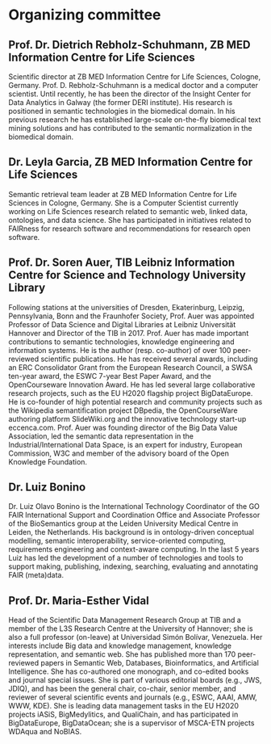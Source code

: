 # Organizing committee

## Prof. Dr. Dietrich Rebholz-Schuhmann, ZB MED Information Centre for Life Sciences
Scientific director at ZB MED Information Centre for Life Sciences, Cologne, Germany. Prof. D. Rebholz-Schuhmann is a medical doctor and a computer scientist.  Until recently, he has been the director of the Insight Center for Data Analytics in Galway (the former DERI institute). His research is positioned in semantic technologies in the biomedical domain. In his previous research he has established large-scale on-the-fly biomedical text mining solutions and has contributed to the semantic normalization in the biomedical domain. 

## Dr. Leyla Garcia, ZB MED Information Centre for Life Sciences
Semantic retrieval team leader at ZB MED Information Centre for Life Sciences in Cologne, Germany. She is a Computer Scientist currently working on Life Sciences research related to semantic web, linked data, ontologies, and data science. She has participated in initiatives related to FAIRness for research software and recommendations for research open software.

## Prof. Dr. Soren Auer, TIB Leibniz Information Centre for Science and Technology University Library
Following stations at the universities of Dresden, Ekaterinburg, Leipzig, Pennsylvania, Bonn and the Fraunhofer Society, Prof. Auer was appointed Professor of Data Science and Digital Libraries at Leibniz Universität Hannover and Director of the TIB in 2017. Prof. Auer has made important contributions to semantic technologies, knowledge engineering and information systems. He is the author (resp. co-author) of over 100 peer-reviewed scientific publications. He has received several awards, including an ERC Consolidator Grant from the European Research Council, a SWSA ten-year award, the ESWC 7-year Best Paper Award, and the OpenCourseware Innovation Award. He has led several large collaborative research projects, such as the EU H2020 flagship project BigDataEurope. He is co-founder of high potential research and community projects such as the Wikipedia semantification project DBpedia, the OpenCourseWare authoring platform SlideWiki.org and the innovative technology start-up eccenca.com. Prof. Auer was founding director of the Big Data Value Association, led the semantic data representation in the Industrial/International Data Space, is an expert for industry, European Commission, W3C and member of the advisory board of the Open Knowledge Foundation.

## Dr. Luiz Bonino
Dr. Luiz Olavo Bonino is the International Technology Coordinator of the GO FAIR International Support and Coordination Office and Associate Professor of the BioSemantics group at the Leiden University Medical Centre in Leiden, the Netherlands. His background is in ontology-driven conceptual modelling, semantic interoperability, service-oriented computing, requirements engineering and context-aware computing. In the last 5 years Luiz has led the development of a number of technologies and tools to support making, publishing, indexing, searching, evaluating and annotating FAIR (meta)data.


## Prof. Dr. Maria-Esther Vidal
Head of the Scientific Data Management Research Group at TIB and a member of the L3S Research Centre at the University of Hannover; she is also a full professor (on-leave) at Universidad Simón Bolívar, Venezuela. Her interests include Big data and knowledge management, knowledge representation, and semantic web. She has published more than 170 peer-reviewed papers in Semantic Web, Databases, Bioinformatics, and Artificial Intelligence. She has co-authored one monograph, and co-edited books and journal special issues. She is part of various editorial boards (e.g., JWS, JDIQ), and has been the general chair, co-chair, senior member, and reviewer of several scientific events and journals (e.g., ESWC, AAAI, AMW, WWW, KDE). She is leading data management tasks in the EU H2020 projects iASiS, BigMedylitics, and QualiChain, and has participated in BigDataEurope, BigDataOcean; she is a supervisor of MSCA-ETN projects WDAqua and NoBIAS.
